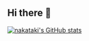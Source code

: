 ## Hi there 👋

[![nakataki's GitHub stats](https://github-readme-stats.vercel.app/api?username=nakataki17&count_private=true)](https://github.com/anuraghazra/github-readme-stats)


<!--
**nakataki17/nakataki17** is a ✨ _special_ ✨ repository because its `README.md` (this file) appears on your GitHub profile.

Here are some ideas to get you started:

- 🔭 I’m currently working on ...
- 🌱 I’m currently learning ...
- 👯 I’m looking to collaborate on ...
- 🤔 I’m looking for help with ...
- 💬 Ask me about ...
- 📫 How to reach me: ...
- 😄 Pronouns: ...
- ⚡ Fun fact: ...
-->
